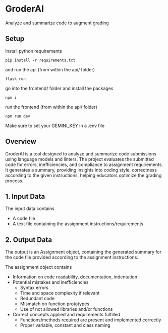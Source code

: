 # GroderAI
Analyze and summarize code to augment grading

## Setup

Install python requirements
```
pip install -r requirements.txt
```

and run the api (from within the api/ folder)
```
flask run
```

go into the frontend/ folder and install the packages
```
npm i
```

run the frontend (from within the api/ folder)
```
npm run dev
```


Make sure to set your GEMINI_KEY in a .env file

## Overview

GroderAI is a tool designed to analyze and summarize code submissions using language models and linters. The project evaluates the submitted code for errors, inefficiencies, and compliance to assignment requirements.
It generates a summary, providing insights into coding style, correctness according to the given instructions, helping educators optimize the grading process.

## 1. Input Data
The input data contains
- A code file
- A text file containing the assignment instructions/requirements

 ## 2. Output Data

 The output is an Assignment object, containing the generated summary for the code file provided according to the assignment instructions.

 The assignment object contains
 - Information on code readability, documentation, indentation
 - Potential mistakes and inefficiencies
   - Syntax errors
   - Time and space complexity if relevant
   - Redundant code
   - Mismatch on function prototypes
   - Use of not allowed libraries and/or functions
 - Correct concepts applied and requirements fulfilled
   - Functions/methods required are present and implemented correctly
   - Proper variable, constant and class naming
